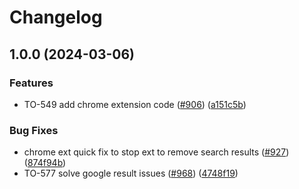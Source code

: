 # Changelog

## 1.0.0 (2024-03-06)


### Features

* TO-549 add chrome extension code ([#906](https://github.com/bluelightcard/BlueLightCard-2.0/issues/906)) ([a151c5b](https://github.com/bluelightcard/BlueLightCard-2.0/commit/a151c5b965e718da3dd44a6031e0c052b34ca639))


### Bug Fixes

* chrome ext quick fix to stop ext to remove search results ([#927](https://github.com/bluelightcard/BlueLightCard-2.0/issues/927)) ([874f94b](https://github.com/bluelightcard/BlueLightCard-2.0/commit/874f94bb77e0133afce649f617cca50fe4cc90e3))
* TO-577 solve google result issues  ([#968](https://github.com/bluelightcard/BlueLightCard-2.0/issues/968)) ([4748f19](https://github.com/bluelightcard/BlueLightCard-2.0/commit/4748f19bf5b7d0685075579e61e8179baf7acc26))
